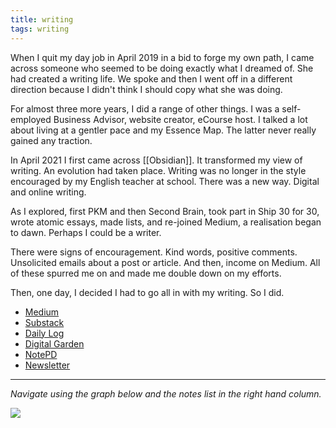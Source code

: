 ```yaml
---
title: writing
tags: writing
---
```


When I quit my day job in April 2019 in a bid to forge my own path, I came across someone who seemed to be doing exactly what I dreamed of. She had created a writing life. We spoke and then I went off in a different direction because I didn't think I should copy what she was doing.

For almost three more years, I did a range of other things. I was a self-employed Business Advisor, website creator, eCourse host. I talked a lot about living at a gentler pace and my Essence Map. The latter never really gained any traction.

In April 2021 I first came across [[Obsidian]]. It transformed my view of writing. An evolution had taken place. Writing was no longer in the style encouraged by my English teacher at school. There was a new way. Digital and online writing. 

As I explored, first PKM and then Second Brain, took part in Ship 30 for 30, wrote atomic essays, made lists, and re-joined Medium, a realisation began to dawn. Perhaps I could be a writer.

There were signs of encouragement. Kind words, positive comments. Unsolicited emails about a post or article. And then, income on Medium. All of these spurred me on and made me double down on my efforts.

Then, one day, I decided I had to go all in with my writing. So I did.

- [Medium](https://medium.com/@nicolafisherwriter)
- [Substack](https://nicolafisherwriter.com)
- [Daily Log](https://nicolafisherwriter.co.uk)
- [Digital Garden](https://nicolawrites.co.uk)
- [NotePD](https://notepd.com/profile/nicolafisher)
- [Newsletter](https://www.getrevue.co/profile/nicolafisherwriter)

---

*Navigate using the graph below and the notes list in the right hand column.*

![](https://source.unsplash.com/NZNFY_g6ong/1900x1200)
